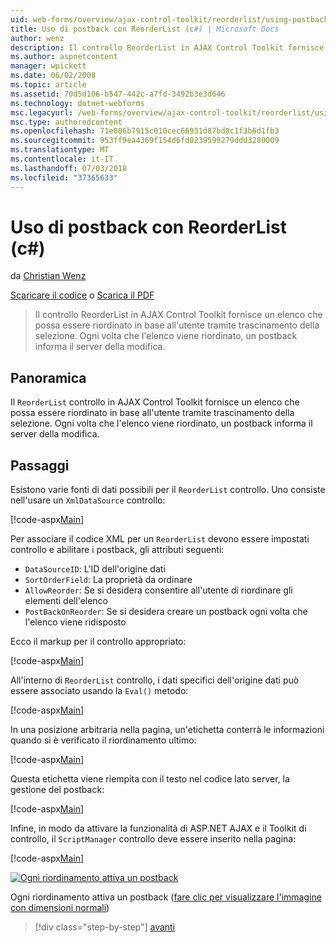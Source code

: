 ```yaml
---
uid: web-forms/overview/ajax-control-toolkit/reorderlist/using-postbacks-with-reorderlist-cs
title: Uso di postback con ReorderList (c#) | Microsoft Docs
author: wenz
description: Il controllo ReorderList in AJAX Control Toolkit fornisce un elenco che possa essere riordinato in base all'utente tramite trascinamento della selezione. Ogni volta che l'elenco viene riordinato, un ordine di acquisto...
ms.author: aspnetcontent
manager: wpickett
ms.date: 06/02/2008
ms.topic: article
ms.assetid: 70d5d106-b547-442c-a7fd-3492b3e3d646
ms.technology: dotnet-webforms
msc.legacyurl: /web-forms/overview/ajax-control-toolkit/reorderlist/using-postbacks-with-reorderlist-cs
msc.type: authoredcontent
ms.openlocfilehash: 71e806b7915c010cec66931d87bd8c1f3b6d1fb3
ms.sourcegitcommit: 953ff9ea4369f154d6fd0239599279ddd3280009
ms.translationtype: MT
ms.contentlocale: it-IT
ms.lasthandoff: 07/03/2018
ms.locfileid: "37365633"
---
```

<a name="using-postbacks-with-reorderlist-c"></a>Uso di postback con ReorderList (c#)
====================
da [Christian Wenz](https://github.com/wenz)

[Scaricare il codice](http://download.microsoft.com/download/9/3/f/93f8daea-bebd-4821-833b-95205389c7d0/ReorderList4.cs.zip) o [Scarica il PDF](http://download.microsoft.com/download/2/d/c/2dc10e34-6983-41d4-9c08-f78f5387d32b/reorderlist4CS.pdf)

> Il controllo ReorderList in AJAX Control Toolkit fornisce un elenco che possa essere riordinato in base all'utente tramite trascinamento della selezione. Ogni volta che l'elenco viene riordinato, un postback informa il server della modifica.


## <a name="overview"></a>Panoramica

Il `ReorderList` controllo in AJAX Control Toolkit fornisce un elenco che possa essere riordinato in base all'utente tramite trascinamento della selezione. Ogni volta che l'elenco viene riordinato, un postback informa il server della modifica.

## <a name="steps"></a>Passaggi

Esistono varie fonti di dati possibili per il `ReorderList` controllo. Uno consiste nell'usare un `XmlDataSource` controllo:

[!code-aspx[Main](using-postbacks-with-reorderlist-cs/samples/sample1.aspx)]

Per associare il codice XML per un `ReorderList` devono essere impostati controllo e abilitare i postback, gli attributi seguenti:

- `DataSourceID`: L'ID dell'origine dati
- `SortOrderField`: La proprietà da ordinare
- `AllowReorder`: Se si desidera consentire all'utente di riordinare gli elementi dell'elenco
- `PostBackOnReorder`: Se si desidera creare un postback ogni volta che l'elenco viene ridisposto

Ecco il markup per il controllo appropriato:

[!code-aspx[Main](using-postbacks-with-reorderlist-cs/samples/sample2.aspx)]

All'interno di `ReorderList` controllo, i dati specifici dell'origine dati può essere associato usando la `Eval()` metodo:

[!code-aspx[Main](using-postbacks-with-reorderlist-cs/samples/sample3.aspx)]

In una posizione arbitraria nella pagina, un'etichetta conterrà le informazioni quando si è verificato il riordinamento ultimo:

[!code-aspx[Main](using-postbacks-with-reorderlist-cs/samples/sample4.aspx)]

Questa etichetta viene riempita con il testo nel codice lato server, la gestione del postback:

[!code-aspx[Main](using-postbacks-with-reorderlist-cs/samples/sample5.aspx)]

Infine, in modo da attivare la funzionalità di ASP.NET AJAX e il Toolkit di controllo, il `ScriptManager` controllo deve essere inserito nella pagina:

[!code-aspx[Main](using-postbacks-with-reorderlist-cs/samples/sample6.aspx)]


[![Ogni riordinamento attiva un postback](using-postbacks-with-reorderlist-cs/_static/image2.png)](using-postbacks-with-reorderlist-cs/_static/image1.png)

Ogni riordinamento attiva un postback ([fare clic per visualizzare l'immagine con dimensioni normali](using-postbacks-with-reorderlist-cs/_static/image3.png))

> [!div class="step-by-step"]
> [avanti](drag-and-drop-via-reorderlist-cs.md)
